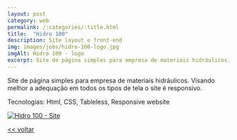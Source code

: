 ```yaml
---
layout: post
category: web
permalink: /:categories/:title.html
title:  "Hidro 100"
description: Site layout e front-end
img: images/jobs/hidro-100-logo.jpg
imgAlt: Hidro 100 - logo
excerpt: Site de página simples para empresa de materiais hidráulicos. Utiliza html5 e técnicas de responsive website.
---
```


Site de página simples para empresa de materiais hidráulicos. Visando melhor a adequação em todos os tipos de tela o site é responsivo.

Tecnologias: Html, CSS, Tableless, Responsive website

<a href="http://hidrocem.com.br/" target="_blank">	
	<img src="{{ site.baseurl }}/images/jobs/hidro-100-site.jpg" alt="Hidro 100 - Site">
</a>
	
<a href="{{ site.baseurl }}/trabalhos.html"> << voltar </a>